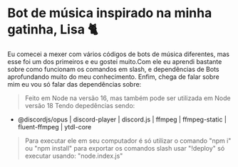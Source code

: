 # Bot de música inspirado na minha gatinha, Lisa 🐈

Eu comecei a mexer com vários códigos de bots de música diferentes, mas esse foi um dos primeiros e eu gostei muito.Com ele eu aprendi bastante sobre como funcionam os comandos em slash, e dependências de Bots aprofundando muito do meu conhecimento.
Enfim, chega de falar sobre mim eu vou só falar das dependências sobre:
> Feito em Node na versão 16, mas também pode ser utilizada em Node versão 18
 >Tendo depedências sendo:
 * @discordjs/opus | discord-player | discord.js | ffmpeg | ffmpeg-static | fluent-ffmpeg | ytdl-core
>Para executar ele em seu computador é só utilizar o comando  "npm i" ou "npm install" para exportar os comandos slash usar "!deploy" só executar usando: "node.index.js"
